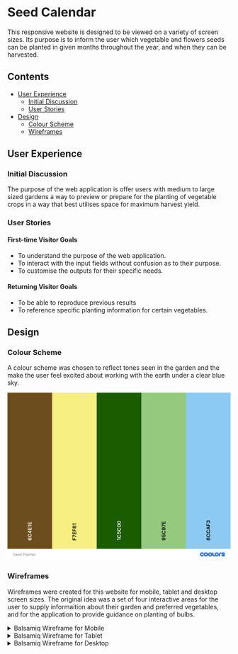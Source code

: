 # Seed Calendar

This responsive website is designed to be viewed on a variety of screen sizes. Its purpose is to inform the user which vegetable and flowers seeds can be planted in given months throughout the year, and when they can be harvested.

## Contents
- [User Experience](#User-Experience)
    - [Initial Discussion](#Initial-Discussion)
    - [User Stories](#User-Stories)
- [Design](#Design)
    - [Colour Scheme](#Colour-Scheme)
    - [Wireframes](#Wireframes)

## User Experience
### Initial Discussion
The purpose of the web application is offer users with medium to large sized gardens a way to preview or prepare for the planting of vegetable crops in a way that best utilises space for maximum harvest yield.

### User Stories
#### First-time Visitor Goals
* To understand the purpose of the web application.
* To interact with the input fields without confusion as to their purpose.
* To customise the outputs for their specific needs.
#### Returning Visitor Goals
* To be able to reproduce previous results
* To reference specific planting information for certain vegetables.

## Design
### Colour Scheme
A colour scheme was chosen to reflect tones seen in the garden and the make the user feel excited about working with the earth under a clear blue sky.

![Coolors Palette](assets/images/readme/colour-palette.png)

### Wireframes
Wireframes were created for this website for mobile, tablet and desktop screen sizes. The original idea was a set of four interactive areas for the user to supply informaition about their garden and preferred vegetables, and for the application to provide guidance on planting of bulbs.

<details><summary>Balsamiq Wireframe for Mobile</summary>

![Balsamiq Wireframe for Mobile](assets/images/readme/wireframe-mobile.png)

</details>

<details><summary>Balsamiq Wireframe for Tablet</summary>

![Balsamiq Wireframe for Tablet](assets/images/readme/wireframe-tablet.png)

</details>

<details><summary>Balsamiq Wireframe for Desktop</summary>

![Balsamiq Wireframe 1 for Desktop](assets/images/readme/wireframe-desktop-1.png)
![Balsamiq Wireframe 2 for Desktop](assets/images/readme/wireframe-desktop-2.png)

</details>